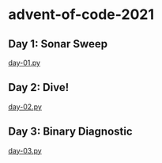 # advent-of-code-2021

## Day 1: Sonar Sweep

[day-01.py](https://github.com/alvhix/advent-of-code-2021/blob/main/day-01/day-01.py)

## Day 2: Dive!

[day-02.py](https://github.com/alvhix/advent-of-code-2021/blob/main/day-02/day-02.py)

## Day 3: Binary Diagnostic

[day-03.py](https://github.com/alvhix/advent-of-code-2021/blob/main/day-03/day-03.py)
